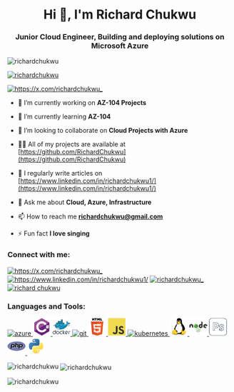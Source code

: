 <h1 align="center">Hi 👋, I'm Richard Chukwu</h1>
<h3 align="center">Junior Cloud Engineer, Building and deploying solutions on Microsoft Azure</h3>

<p align="left"> <img src="https://komarev.com/ghpvc/?username=richardchukwu&label=Profile%20views&color=0e75b6&style=flat" alt="richardchukwu" /> </p>

<p align="left"> <a href="https://github.com/ryo-ma/github-profile-trophy"><img src="https://github-profile-trophy.vercel.app/?username=richardchukwu" alt="richardchukwu" /></a> </p>

<p align="left"> <a href="https://twitter.com/https://x.com/richardchukwu_" target="blank"><img src="https://img.shields.io/twitter/follow/https://x.com/richardchukwu_?logo=twitter&style=for-the-badge" alt="https://x.com/richardchukwu_" /></a> </p>

- 🔭 I’m currently working on **AZ-104 Projects**

- 🌱 I’m currently learning **AZ-104**

- 👯 I’m looking to collaborate on **Cloud Projects with Azure**

- 👨‍💻 All of my projects are available at [https://github.com/RichardChukwu](https://github.com/RichardChukwu)

- 📝 I regularly write articles on [https://www.linkedin.com/in/richardchukwu1/](https://www.linkedin.com/in/richardchukwu1/)

- 💬 Ask me about **Cloud, Azure, Infrastructure**

- 📫 How to reach me **richardchukwu@gmail.com**

- ⚡ Fun fact **I love singing**

<h3 align="left">Connect with me:</h3>
<p align="left">
<a href="https://twitter.com/https://x.com/richardchukwu_" target="blank"><img align="center" src="https://raw.githubusercontent.com/rahuldkjain/github-profile-readme-generator/master/src/images/icons/Social/twitter.svg" alt="https://x.com/richardchukwu_" height="30" width="40" /></a>
<a href="https://linkedin.com/in/https://www.linkedin.com/in/richardchukwu1/" target="blank"><img align="center" src="https://raw.githubusercontent.com/rahuldkjain/github-profile-readme-generator/master/src/images/icons/Social/linked-in-alt.svg" alt="https://www.linkedin.com/in/richardchukwu1/" height="30" width="40" /></a>
<a href="https://instagram.com/richardchukwu_" target="blank"><img align="center" src="https://raw.githubusercontent.com/rahuldkjain/github-profile-readme-generator/master/src/images/icons/Social/instagram.svg" alt="richardchukwu_" height="30" width="40" /></a>
<a href="https://www.youtube.com/c/richard chukwu" target="blank"><img align="center" src="https://raw.githubusercontent.com/rahuldkjain/github-profile-readme-generator/master/src/images/icons/Social/youtube.svg" alt="richard chukwu" height="30" width="40" /></a>
</p>

<h3 align="left">Languages and Tools:</h3>
<p align="left"> <a href="https://azure.microsoft.com/en-in/" target="_blank" rel="noreferrer"> <img src="https://www.vectorlogo.zone/logos/microsoft_azure/microsoft_azure-icon.svg" alt="azure" width="40" height="40"/> </a> <a href="https://www.w3schools.com/cs/" target="_blank" rel="noreferrer"> <img src="https://raw.githubusercontent.com/devicons/devicon/master/icons/csharp/csharp-original.svg" alt="csharp" width="40" height="40"/> </a> <a href="https://www.docker.com/" target="_blank" rel="noreferrer"> <img src="https://raw.githubusercontent.com/devicons/devicon/master/icons/docker/docker-original-wordmark.svg" alt="docker" width="40" height="40"/> </a> <a href="https://git-scm.com/" target="_blank" rel="noreferrer"> <img src="https://www.vectorlogo.zone/logos/git-scm/git-scm-icon.svg" alt="git" width="40" height="40"/> </a> <a href="https://www.w3.org/html/" target="_blank" rel="noreferrer"> <img src="https://raw.githubusercontent.com/devicons/devicon/master/icons/html5/html5-original-wordmark.svg" alt="html5" width="40" height="40"/> </a> <a href="https://developer.mozilla.org/en-US/docs/Web/JavaScript" target="_blank" rel="noreferrer"> <img src="https://raw.githubusercontent.com/devicons/devicon/master/icons/javascript/javascript-original.svg" alt="javascript" width="40" height="40"/> </a> <a href="https://kubernetes.io" target="_blank" rel="noreferrer"> <img src="https://www.vectorlogo.zone/logos/kubernetes/kubernetes-icon.svg" alt="kubernetes" width="40" height="40"/> </a> <a href="https://www.linux.org/" target="_blank" rel="noreferrer"> <img src="https://raw.githubusercontent.com/devicons/devicon/master/icons/linux/linux-original.svg" alt="linux" width="40" height="40"/> </a> <a href="https://nodejs.org" target="_blank" rel="noreferrer"> <img src="https://raw.githubusercontent.com/devicons/devicon/master/icons/nodejs/nodejs-original-wordmark.svg" alt="nodejs" width="40" height="40"/> </a> <a href="https://www.photoshop.com/en" target="_blank" rel="noreferrer"> <img src="https://raw.githubusercontent.com/devicons/devicon/master/icons/photoshop/photoshop-line.svg" alt="photoshop" width="40" height="40"/> </a> <a href="https://www.php.net" target="_blank" rel="noreferrer"> <img src="https://raw.githubusercontent.com/devicons/devicon/master/icons/php/php-original.svg" alt="php" width="40" height="40"/> </a> <a href="https://www.python.org" target="_blank" rel="noreferrer"> <img src="https://raw.githubusercontent.com/devicons/devicon/master/icons/python/python-original.svg" alt="python" width="40" height="40"/> </a> </p>

<p><img align="left" src="https://github-readme-stats.vercel.app/api/top-langs?username=richardchukwu&show_icons=true&locale=en&layout=compact" alt="richardchukwu" /></p>

<p>&nbsp;<img align="center" src="https://github-readme-stats.vercel.app/api?username=richardchukwu&show_icons=true&locale=en" alt="richardchukwu" /></p>

<p><img align="center" src="https://github-readme-streak-stats.herokuapp.com/?user=richardchukwu&" alt="richardchukwu" /></p>
